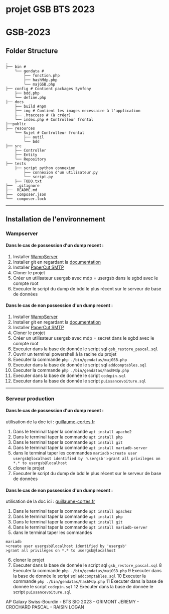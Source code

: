 # projet GSB BTS 2023
 
# GSB-2023

## Folder Structure
    .
    ├── bin # 
        └── gendata # 
            ├── fonction.php
            ├── hashMdp.php
            └── majGSB.php
    ├── config # Contient packages Symfony
        ├── bdd.php
        └── define.php
    ├── docs
        ├── build #npm
        ├── img # Contient les images necessaire à l'application
        ├── .htaccess # (à créer)
        └── index.php # Controlleur frontal
    ├──public
    ├── resources
        └── Sujet # Controlleur frontal
            ├── outil
            └── bdd
    ├── src
        ├── Controller
        ├── Entity
        └── Repository
    ├── tests
        ├── script python connexion
            ├── connexion d'un utilisateur.py
            └── script.py
        ├── TODO.txt
    ├──  .gitignore
    ├──  README.md
    ├──  composer.json
    └──  composer.lock
---

## Installation de l'environnement
### Wampserver
#### Dans le cas de possession d'un dump recent :
1. Installer [WampServer](https://www.wampserver.com/)
2. Installer git en regardant la [documentation](https://git-scm.com/book/fr/v2/D%C3%A9marrage-rapide-Installation-de-Git)
3. Installer [PaperCut SMTP](https://github.com/ChangemakerStudios/Papercut-SMTP/releases)
4. Cloner le projet
5. Créer un utilisateur usergsb avec mdp = usergsb dans le sgbd avec le compte root
6. Executer le script du dump de bdd le plus récent sur le serveur de base de données

#### Dans le cas de non possession d'un dump recent :
1.  Installer [WampServer](https://www.wampserver.com/)
2.  Installer git en regardant la [documentation](https://git-scm.com/book/fr/v2/D%C3%A9marrage-rapide-Installation-de-Git)
3.  Installer [PaperCut SMTP](https://github.com/ChangemakerStudios/Papercut-SMTP/releases)
4.  Cloner le projet
5.  Créer un utilisateur usergsb avec mdp = secret dans le sgbd avec le compte root
6.  Executer dans la base de donnée le script sql `gsb_restore_pascal.sql`
7.  Ouvrir un terminal powershell à la racine du projet
8.  Executer la commande `php ./bin/gendatas/majGSB.php`
9.  Executer dans la base de donnée le script sql `addcomptables.sql`
10.  Executer la commande `php ./bin/gendatas/hashMdp.php`
11. Executer dans la base de donnée le script `codepin.sql`
12. Executer dans la base de donnée le script `puissancevoiture.sql`
---

### Serveur production
#### Dans le cas de possession d'un dump recent :
utilisation de la doc ici : [guillaume-cortes.fr](https://guillaume-cortes.fr/serveur-web-apache-debian-9/)
1. Dans le terminal taper la commande `apt install apache2`
2. Dans le terminal taper la commande `apt install php`
3. Dans le terminal taper la commande `apt install git`
4. Dans le terminal taper la commande `apt install mariadb-server`
5. dans le terminal taper les commandes `mariadb` `>create user usergsb@localhost identified by 'usergsb'` `>grant all privileges on *.* to usergsb@localhost`
6. cloner le projet
7. Executer le script du dump de bdd le plus récent sur le serveur de base de données

#### Dans le cas de non possession d'un dump recent :
utilisation de la doc ici : [guillaume-cortes.fr](https://guillaume-cortes.fr/serveur-web-apache-debian-9/)
1. Dans le terminal taper la commande `apt install apache2`
2. Dans le terminal taper la commande `apt install php`
3. Dans le terminal taper la commande `apt install git`
4. Dans le terminal taper la commande `apt install mariadb-server`
5. dans le terminal taper les commandes 
```
mariadb 
>create user usergsb@localhost identified by 'usergsb'
>grant all privileges on *.* to usergsb@localhost
```
6.  cloner le projet
7.  Executer dans la base de donnée le script sql `gsb_restore_pascal.sql`
8  Executer la commande `php ./bin/gendatas/majGSB.php`
9  Executer dans la base de donnée le script sql `addcomptables.sql`
10 Executer la commande `php ./bin/gendatas/hashMdp.php`
11 Executer dans la base de donnée le script `codepin.sql`
12 Executer dans la base de donnée le script `puissancevoiture.sql`

AP Galaxy Swiss-Bourdin - BTS SIO 2023 - GRIMONT JEREMY - CROCHARD PASCAL - RAISIN LOGAN
